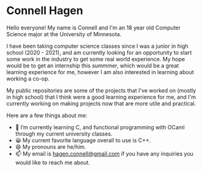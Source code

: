 # Connell Hagen

Hello everyone! My name is Connell and I'm an 18 year old Computer Science major at the University of Minnesota.

I have been taking computer science classes since I was a junior in high school (2020 - 2021), and am currently looking for an opportunity to start some work in the industry to get some real world experience. My hope would be to get an internship this summmer, which would be a great learning experience for me, however I am also interested in learning about working a co-op. 

My public repositories are some of the projects that I've worked on (mostly in high school) that I think were a good learning experience for me, and I'm currently working on making projects now that are more utile and practical.

Here are a few things about me:

- 🌱 I’m currently learning C, and functional programming with OCaml through my current university classes.
- 😀 My current favorite language overall to use is C++.
- 😄 My pronouns are he/him.
- 📫 My email is hagen.connell@gmail.com if you have any inquiries you would like to reach me about.
